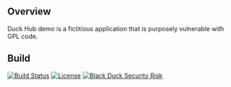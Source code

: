## Overview ##
Duck Hub demo is a fictitious application that is purposely vulnerable with GPL code.

## Build ##

[![Build Status](https://travis-ci.org/blackducksoftware/duck-hub.svg?branch=master)](https://travis-ci.org/blackducksoftware/duck-hub) [![License](https://img.shields.io/badge/License-Apache%202.0-blue.svg)](https://opensource.org/licenses/Apache-2.0) [![Black Duck Security Risk](https://copilot-test.blackducksoftware.com/github/repos/davemeurer/duck-hub/branches/master/badge-risk.svg)](https://copilot-test.blackducksoftware.com/github/repos/davemeurer/duck-hub/branches/master)
